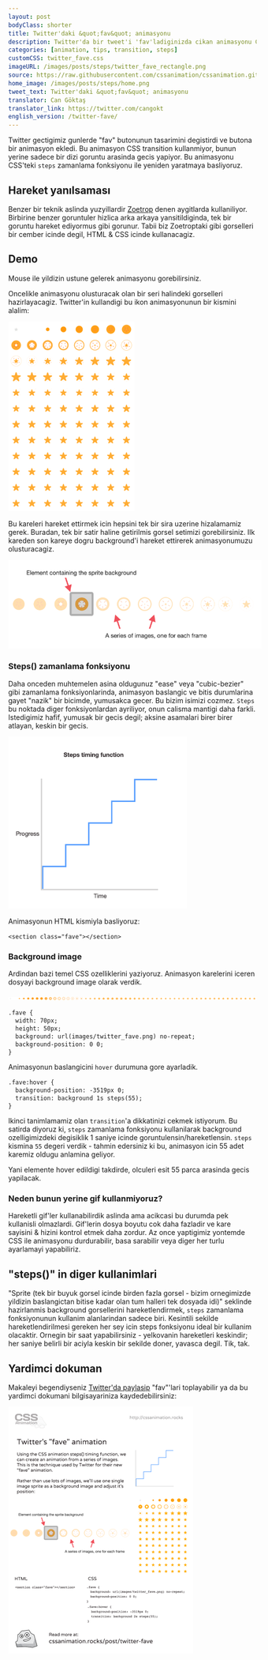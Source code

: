 ```yaml
---
layout: post
bodyClass: shorter
title: Twitter'daki &quot;fav&quot; animasyonu
description: Twitter'da bir tweet'i 'fav'ladiginizda cikan animasyonu CSS'teki steps() yontemiyle nasil olusturabilecegimize bir goz atalim.
categories: [animation, tips, transition, steps]
customCSS: twitter_fave.css
imageURL: /images/posts/steps/twitter_fave_rectangle.png
source: https://raw.githubusercontent.com/cssanimation/cssanimation.github.io/master/_posts/2015-01-17-twitter-fave.md
home_image: /images/posts/steps/home.png
tweet_text: Twitter'daki &quot;fav&quot; animasyonu
translator: Can Göktaş
translator_link: https://twitter.com/cangokt
english_version: /twitter-fave/
---
```


Twitter gectigimiz gunlerde &quot;fav&quot; butonunun tasarimini degistirdi ve butona bir animasyon ekledi. Bu animasyon CSS transition kullanmiyor, bunun yerine sadece bir dizi goruntu arasinda gecis yapiyor. Bu animasyonu CSS'teki `steps` zamanlama fonksiyonu ile yeniden yaratmaya basliyoruz.


## Hareket yanılsaması

Benzer bir teknik aslinda yuzyillardir [Zoetrop](http://en.wikipedia.org/wiki/Zoetrope) denen aygitlarda kullaniliyor. Birbirine benzer goruntuler hizlica arka arkaya yansitildiginda, tek bir goruntu hareket ediyormus gibi gorunur. Tabii biz Zoetroptaki gibi gorselleri bir cember icinde degil, HTML &amp; CSS icinde kullanacagiz.

## Demo

Mouse ile yildizin ustune gelerek animasyonu gorebilirsiniz.

<section class="fave demo-container tap-to-activate"></section>

Oncelikle animasyonu olusturacak olan bir seri halindeki gorselleri hazirlayacagiz. Twitter'in kullandigi bu ikon animasyonunun bir kismini alalim:

<img src="/images/posts/steps/twitter_fave_rectangle.png" alt="Frames from Twitter's fave icon animation" style="max-width:256px" />

Bu kareleri hareket ettirmek icin hepsini tek bir sira uzerine hizalamamiz gerek. Buradan, tek bir satir haline getirilmis gorsel setimizi gorebilirsiniz. Ilk kareden son kareye dogru background'i hareket ettirerek animasyonumuzu olusturacagiz.

<img src="/images/posts/steps/frames.png" alt="How the background images are positioned within an element" style="max-width:514px" />

### Steps() zamanlama fonksiyonu

Daha onceden muhtemelen asina oldugunuz &quot;ease&quot; veya &quot;cubic-bezier&quot; gibi zamanlama fonksiyonlarinda, animasyon baslangic ve bitis durumlarina gayet &quot;nazik&quot; bir bicimde, yumusakca gecer. Bu bizim isimizi cozmez. `Steps` bu noktada diger fonksiyonlardan ayriliyor, onun calisma mantigi daha farkli. Istedigimiz hafif, yumusak bir gecis degil; aksine asamalari birer birer atlayan, keskin bir gecis.

<img src="/images/posts/steps/steps.png" alt="How the steps function is illustrated on a graph, as a series of discrete steps" style="max-width:362px" />

Animasyonun HTML kismiyla basliyoruz:

    <section class="fave"></section>

### Background image

Ardindan bazi temel CSS ozelliklerini yaziyoruz. Animasyon karelerini iceren dosyayi background image olarak verdik.

![Image sprite for the animation](/images/posts/steps/twitter_fave.png)

    .fave {
      width: 70px;
      height: 50px;
      background: url(images/twitter_fave.png) no-repeat;
      background-position: 0 0;
    }

Animasyonun baslangicini `hover` durumuna gore ayarladik.

    .fave:hover {
      background-position: -3519px 0;
      transition: background 1s steps(55);
    }

Ikinci tanimlamamiz olan `transition`'a dikkatinizi cekmek istiyorum. Bu satirda diyoruz ki, `steps` zamanlama fonksiyonu kullanilarak background ozelligimizdeki degisiklik 1 saniye icinde goruntulensin/hareketlensin. `steps` kismina `55` degeri verdik - tahmin edersiniz ki bu, animasyon icin 55 adet karemiz oldugu anlamina geliyor.

Yani elemente hover edildigi takdirde, olculeri esit 55 parca arasinda gecis yapilacak.&nbsp;

### Neden bunun yerine gif kullanmiyoruz?

Hareketli gif'ler kullanabilirdik aslinda ama acikcasi bu durumda pek kullanisli olmazlardi. Gif'lerin dosya boyutu cok daha fazladir ve kare sayisini &amp; hizini kontrol etmek daha zordur. Az once yaptigimiz yontemde CSS ile animasyonu durdurabilir, basa sarabilir veya diger her turlu ayarlamayi yapabiliriz.

## &quot;steps()&quot; in diger kullanimlari

&quot;Sprite (tek bir buyuk gorsel icinde birden fazla gorsel - bizim ornegimizde yildizin baslangictan bitise kadar olan tum halleri tek dosyada idi)&quot; seklinde hazirlanmis background gorsellerini hareketlendirmek, `steps` zamanlama fonksiyonunun kullanim alanlarindan sadece biri. Kesintili sekilde hareketlendirilmesi gereken her sey icin steps fonksiyonu ideal bir kullanim olacaktir. Ornegin bir saat yapabilirsiniz - yelkovanin hareketleri keskindir; her saniye belirli bir aciyla keskin bir sekilde doner, yavasca degil. Tik, tak.

## Yardimci dokuman

Makaleyi begendiyseniz [Twitter'da paylasip](https://twitter.com/intent/tweet?text=Recreate%20the%20Twitter%20fave%20icon%20animation&url=https://cssanimation.rocks/post/twitter-fave/&original_referer=https://cssanimation.rocks) &quot;fav&quot;'lari toplayabilir ya da bu yardimci dokumani bilgisayariniza kaydedebilirsiniz:

<img src="/tips/twitter-fave.png" alt="Share this summary on Twitter" style="max-width:375px" />
